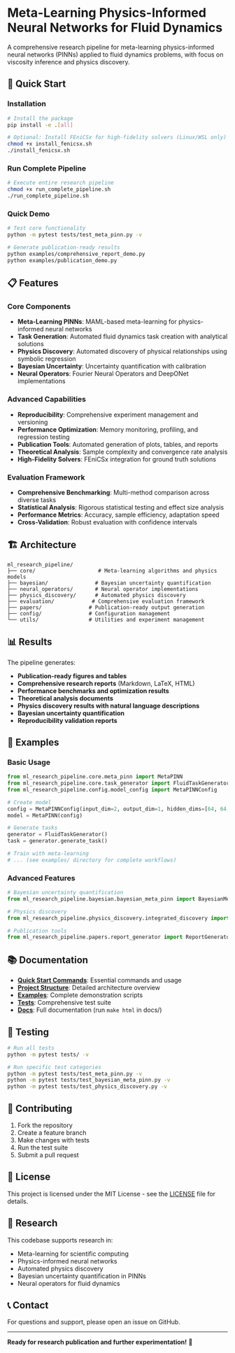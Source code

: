 # Meta-Learning Physics-Informed Neural Networks for Fluid Dynamics

A comprehensive research pipeline for meta-learning physics-informed neural networks (PINNs) applied to fluid dynamics problems, with focus on viscosity inference and physics discovery.

## 🚀 Quick Start

### Installation
```bash
# Install the package
pip install -e .[all]

# Optional: Install FEniCSx for high-fidelity solvers (Linux/WSL only)
chmod +x install_fenicsx.sh
./install_fenicsx.sh
```

### Run Complete Pipeline
```bash
# Execute entire research pipeline
chmod +x run_complete_pipeline.sh
./run_complete_pipeline.sh
```

### Quick Demo
```bash
# Test core functionality
python -m pytest tests/test_meta_pinn.py -v

# Generate publication-ready results
python examples/comprehensive_report_demo.py
python examples/publication_demo.py
```

## 📋 Features

### Core Components
- **Meta-Learning PINNs**: MAML-based meta-learning for physics-informed neural networks
- **Task Generation**: Automated fluid dynamics task creation with analytical solutions
- **Physics Discovery**: Automated discovery of physical relationships using symbolic regression
- **Bayesian Uncertainty**: Uncertainty quantification with calibration
- **Neural Operators**: Fourier Neural Operators and DeepONet implementations

### Advanced Capabilities
- **Reproducibility**: Comprehensive experiment management and versioning
- **Performance Optimization**: Memory monitoring, profiling, and regression testing
- **Publication Tools**: Automated generation of plots, tables, and reports
- **Theoretical Analysis**: Sample complexity and convergence rate analysis
- **High-Fidelity Solvers**: FEniCSx integration for ground truth solutions

### Evaluation Framework
- **Comprehensive Benchmarking**: Multi-method comparison across diverse tasks
- **Statistical Analysis**: Rigorous statistical testing and effect size analysis
- **Performance Metrics**: Accuracy, sample efficiency, adaptation speed
- **Cross-Validation**: Robust evaluation with confidence intervals

## 🏗️ Architecture

```
ml_research_pipeline/
├── core/                    # Meta-learning algorithms and physics models
├── bayesian/               # Bayesian uncertainty quantification
├── neural_operators/       # Neural operator implementations
├── physics_discovery/      # Automated physics discovery
├── evaluation/            # Comprehensive evaluation framework
├── papers/               # Publication-ready output generation
├── config/               # Configuration management
└── utils/                # Utilities and experiment management
```

## 📊 Results

The pipeline generates:
- **Publication-ready figures and tables**
- **Comprehensive research reports** (Markdown, LaTeX, HTML)
- **Performance benchmarks and optimization results**
- **Theoretical analysis documents**
- **Physics discovery results with natural language descriptions**
- **Bayesian uncertainty quantification**
- **Reproducibility validation reports**

## 🧪 Examples

### Basic Usage
```python
from ml_research_pipeline.core.meta_pinn import MetaPINN
from ml_research_pipeline.core.task_generator import FluidTaskGenerator
from ml_research_pipeline.config.model_config import MetaPINNConfig

# Create model
config = MetaPINNConfig(input_dim=2, output_dim=1, hidden_dims=[64, 64, 64])
model = MetaPINN(config)

# Generate tasks
generator = FluidTaskGenerator()
task = generator.generate_task()

# Train with meta-learning
# ... (see examples/ directory for complete workflows)
```

### Advanced Features
```python
# Bayesian uncertainty quantification
from ml_research_pipeline.bayesian.bayesian_meta_pinn import BayesianMetaPINN

# Physics discovery
from ml_research_pipeline.physics_discovery.integrated_discovery import IntegratedPhysicsDiscovery

# Publication tools
from ml_research_pipeline.papers.report_generator import ReportGenerator
```

## 📚 Documentation

- **[Quick Start Commands](QUICK_START_COMMANDS.md)**: Essential commands and usage
- **[Project Structure](PROJECT_STRUCTURE.md)**: Detailed architecture overview
- **[Examples](examples/)**: Complete demonstration scripts
- **[Tests](tests/)**: Comprehensive test suite
- **[Docs](docs/)**: Full documentation (run `make html` in docs/)

## 🧪 Testing

```bash
# Run all tests
python -m pytest tests/ -v

# Run specific test categories
python -m pytest tests/test_meta_pinn.py -v
python -m pytest tests/test_bayesian_meta_pinn.py -v
python -m pytest tests/test_physics_discovery.py -v
```

## 🤝 Contributing

1. Fork the repository
2. Create a feature branch
3. Make changes with tests
4. Run the test suite
5. Submit a pull request

## 📄 License

This project is licensed under the MIT License - see the [LICENSE](LICENSE) file for details.

## 🔬 Research

This codebase supports research in:
- Meta-learning for scientific computing
- Physics-informed neural networks
- Automated physics discovery
- Bayesian uncertainty quantification in PINNs
- Neural operators for fluid dynamics

## 📞 Contact

For questions and support, please open an issue on GitHub.

---

**Ready for research publication and further experimentation!** 🚀